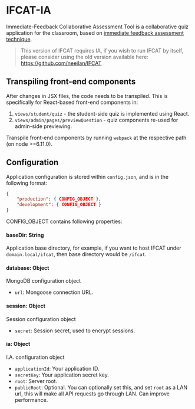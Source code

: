 # IFCAT-IA
Immediate-Feedback Collaborative Assessment Tool is a collaborative quiz application for the classroom, based on [immediate feedback assessment technique](https://link.springer.com/article/10.1007/BF03395423).

> This version of IFCAT requires IA, if you wish to run IFCAT by itself, please consider using the old version available here: https://github.com/neeilan/IFCAT

## Transpiling front-end components
After changes in JSX files, the code needs to be transpiled. This is specifically for React-based front-end components in:
1. ```views/student/quiz``` - the student-side quiz is implemented using React.
2. ```views/admin/pages/previewQuestion``` - quiz components re-used for admin-side previewing.


Transpile front-end components by running ```webpack``` at the respective path (on node >=6.11.0).

## Configuration

Application configuration is stored within `config.json`, and is in the following format:

```json
{
    "production": { CONFIG_OBJECT },
    "development": { CONFIG_OBJECT }
}
```

CONFIG_OBJECT contains following properties:


#### baseDir: String

Application base directory, for example, if you want to host IFCAT under `domain.local/ifcat`, then base directory would be `/ifcat`.

#### database: Object

MongoDB configuration object

* `url`: Mongoose connection URL.

#### session: Object

Session configuration object

* `secret`: Session secret, used to encrypt sessions.

#### ia: Object

I.A. configuration object

* `applicationId`: Your application ID.
* `secretKey`: Your application secret key.
* `root`: Server root.
* `publicRoot`: Optional. You can optionally set this, and set `root` as a LAN url, this will make all API requests go through LAN. Can improve performance.